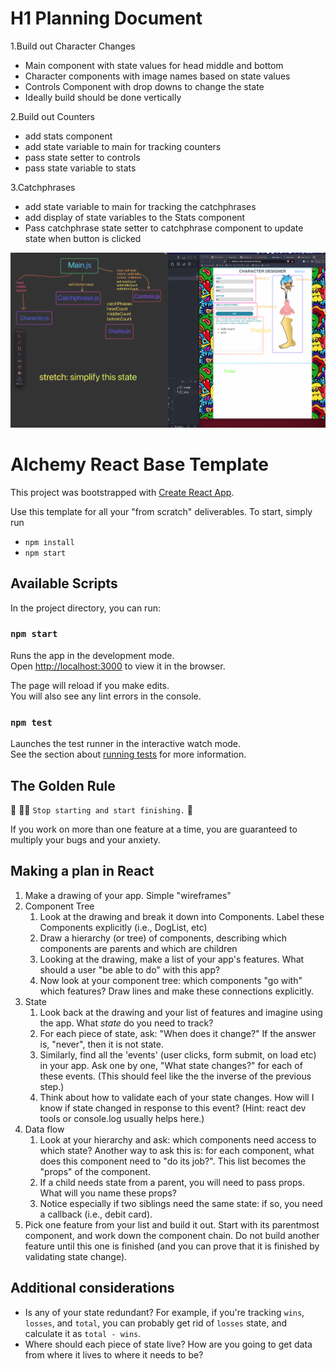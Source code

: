 # H1 Planning Document

1.Build out Character Changes

- Main component with state values for head middle and bottom
- Character components with image names based on state values
- Controls Component with drop downs to change the state
- Ideally build should be done vertically

2.Build out Counters

- add stats component
- add state variable to main for tracking counters
- pass state setter to controls
- pass state variable to stats

3.Catchphrases

- add state variable to main for tracking the catchphrases
- add display of state variables to the Stats component
- Pass catchphrase state setter to catchphrase component to update state when button is clicked

![planning doc](./public/Planning.png)

# Alchemy React Base Template

This project was bootstrapped with [Create React App](https://github.com/facebook/create-react-app).

Use this template for all your "from scratch" deliverables. To start, simply run

- `npm install`
- `npm start`

## Available Scripts

In the project directory, you can run:

### `npm start`

Runs the app in the development mode.\
Open [http://localhost:3000](http://localhost:3000) to view it in the browser.

The page will reload if you make edits.\
You will also see any lint errors in the console.

### `npm test`

Launches the test runner in the interactive watch mode.\
See the section about [running tests](https://facebook.github.io/create-react-app/docs/running-tests) for more information.

## The Golden Rule

🦸 🦸‍♂️ `Stop starting and start finishing.` 🏁

If you work on more than one feature at a time, you are guaranteed to multiply your bugs and your anxiety.

## Making a plan in React

1) Make a drawing of your app. Simple "wireframes"
1) Component Tree
    1) Look at the drawing and break it down into Components. Label these Components explicitly (i.e., DogList, etc)
    1) Draw a hierarchy (or tree) of components, describing which components are parents and which are children
    1) Looking at the drawing, make a list of your app's features. What should a user "be able to do" with this app?
    1) Now look at your component tree: which components "go with" which features? Draw lines and make these connections explicitly.
1) State
    1) Look back at the drawing and your list of features and imagine using the app. What _state_ do you need to track?
    1) For each piece of state, ask: "When does it change?" If the answer is, "never", then it is not state.
    1) Similarly, find all the 'events' (user clicks, form submit, on load etc) in your app. Ask one by one, "What state changes?" for each of these events. (This should feel like the the inverse of the previous step.)
    1) Think about how to validate each of your state changes. How will I know if state changed in response to this event? (Hint: react dev tools or console.log usually helps here.)
1) Data flow
    1) Look at your hierarchy and ask: which components need access to which state? Another way to ask this is: for each component, what does this component need to "do its job?". This list becomes the "props" of the component.
    1) If a child needs state from a parent, you will need to pass props. What will you name these props?
    1) Notice especially if two siblings need the same state: if so, you need a callback (i.e., debit card).
1) Pick one feature from your list and build it out. Start with its parentmost component, and work down the component chain. Do not build another feature until this one is finished (and you can prove that it is finished by validating state change).

## Additional considerations

- Is any of your state redundant? For example, if you're tracking `wins`, `losses`, and `total`, you can probably get rid of `losses` state, and calculate it as `total - wins`.
- Where should each piece of state live? How are you going to get data from where it lives to where it needs to be?
